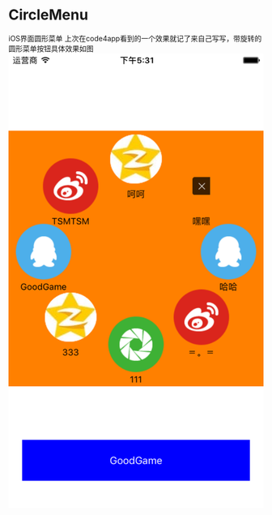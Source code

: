 # CircleMenu
iOS界面圆形菜单
上次在code4app看到的一个效果就记了来自己写写，带旋转的圆形菜单按钮具体效果如图
![image](https://github.com/wang6177ming123/CircleMenu/blob/master/Simulator%20Screen%20Shot%202017年2月16日%20下午5.31.19.png
)
